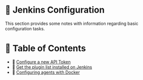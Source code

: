 # :book: Jenkins Configuration

This section provides some notes with information regarding basic configuration tasks.

# :bookmark_tabs: Table of Contents
- :link: [Configure a new API Token](jenkins_configure_api_token.md)
- :link: [Get the plugin list installed on Jenkins](jenkins_get_installed_plugins.md)
- :link: [Configuring agents with Docker](jenkins_agent.md)
